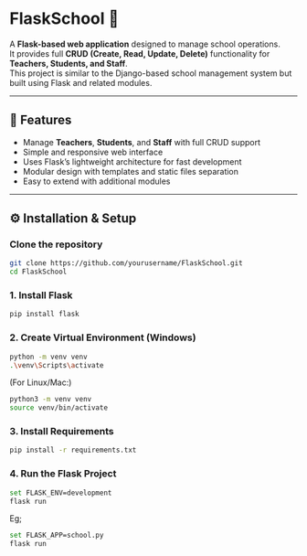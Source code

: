 # FlaskSchool 🏫

A **Flask-based web application** designed to manage school operations.  
It provides full **CRUD (Create, Read, Update, Delete)** functionality for **Teachers, Students, and Staff**.  
This project is similar to the Django-based school management system but built using Flask and related modules.  

---

## 🚀 Features
- Manage **Teachers**, **Students**, and **Staff** with full CRUD support  
- Simple and responsive web interface  
- Uses Flask’s lightweight architecture for fast development  
- Modular design with templates and static files separation  
- Easy to extend with additional modules  

---

## ⚙️ Installation & Setup

### Clone the repository
```bash
git clone https://github.com/yourusername/FlaskSchool.git
cd FlaskSchool
```
### 1. Install Flask
```bash
pip install flask
```
### 2. Create Virtual Environment (Windows)
```bash
python -m venv venv
.\venv\Scripts\activate
```
(For Linux/Mac:)
```bash
python3 -m venv venv
source venv/bin/activate
```
### 3. Install Requirements
```bash
pip install -r requirements.txt
```
### 4. Run the Flask Project
```bash
set FLASK_ENV=development
flask run
```
Eg;
```bash
set FLASK_APP=school.py
flask run
```
